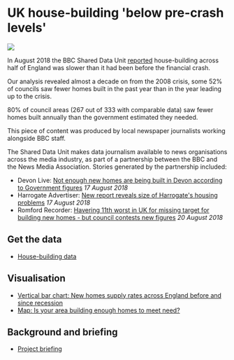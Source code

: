 # UK house-building 'below pre-crash levels'

![](https://ichef.bbci.co.uk/news/624/cpsprodpb/08CB/production/_102815220_map-housebuildmap3-nc.jpg)

In August 2018 the BBC Shared Data Unit [reported](https://www.bbc.co.uk/news/uk-england-45050276) house-building across half of England was slower than it had been before the financial crash.

Our analysis revealed almost a decade on from the 2008 crisis, some 52% of councils saw fewer homes built in the past year than in the year leading up to the crisis.

80% of council areas (267 out of 333 with comparable data) saw fewer homes built annually than the government estimated they needed.

This piece of content was produced by local newspaper journalists working alongside BBC staff.

The Shared Data Unit makes data journalism available to news organisations across the media industry, as part of a partnership between the BBC and the News Media Association. Stories generated by the partnership included:

* Devon Live: [Not enough new homes are being built in Devon according to Government figures](https://www.devonlive.com/news/devon-news/not-enough-new-homes-being-1910207) *17 August 2018*
* Harrogate Advertiser: [New report reveals size of Harrogate's housing problems](https://www.harrogateadvertiser.co.uk/news/new-report-reveals-size-of-harrogate-s-housing-problems-1-9307046) *17 August 2018*
* Romford Recorder: [Havering 11th worst in UK for missing target for building new homes - but council contests new figures](http://www.romfordrecorder.co.uk/news/politics/havering-new-homes-eleventh-worst-1-5653735) *20 August 2018*




## Get the data

* [House-building data](https://docs.google.com/spreadsheets/d/1ZSkk2fGfRWAC0S0v0lwieDNlReLGyj5kCDb-vbmQsSw/edit#gid=459469688)

## Visualisation

* [Vertical bar chart: New homes supply rates across England before and since recession](https://ichef.bbci.co.uk/news/624/cpsprodpb/2FDB/production/_102815221_chart-englandnetadditionssincerecession-kbj7z-nc.png)
* [Map: Is your area building enough homes to meet need?](https://ichef.bbci.co.uk/news/624/cpsprodpb/08CB/production/_102815220_map-housebuildmap3-nc.jpg)

## Background and briefing

* [Project briefing](https://docs.google.com/document/d/1l1pFE9SzXaO-XUBzIaBrXYS71V_4-7WxJfSPWFNHUIg/edit)
